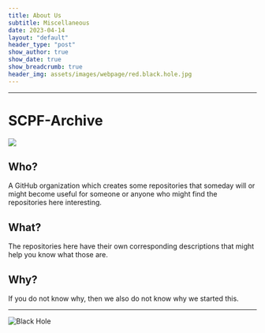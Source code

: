 ```yaml
---
title: About Us
subtitle: Miscellaneous
date: 2023-04-14
layout: "default"
header_type: "post"
show_author: true
show_date: true
show_breadcrumb: true
header_img: assets/images/webpage/red.black.hole.jpg
---
```

---

# SCPF-Archive

![](https://avatars.githubusercontent.com/u/121094096)

## Who?
A GitHub organization which creates some repositories that someday will or might become useful for someone or anyone who might find the repositories here interesting.

## What?
The repositories here have their own corresponding descriptions that might help you know what those are.

## Why?
If you do not know why, then we also do not know why we started this.

---

![Black Hole](https://rb.gy/z0dyyw)
